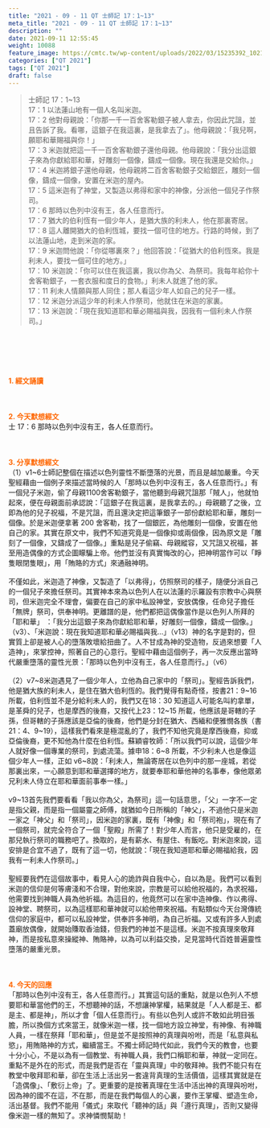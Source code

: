 ```yaml
---
title: "2021 - 09 - 11 QT 士師記 17：1~13"
meta_title: "2021 - 09 - 11 QT 士師記 17：1~13"
description: ""
date: 2021-09-11 12:55:45
weight: 10088
feature_image: https://cmtc.tw/wp-content/uploads/2022/03/15235392_10211799862337740_180693556567566654_o-1.webp
categories: ["QT 2021"]
tags: ["QT 2021"]
draft: false
---
```


<blockquote>士師記 17：1~13<br />
17：1 以法蓮山地有一個人名叫米迦。<br />
17：2 他對母親說：「你那一千一百舍客勒銀子被人拿去，你因此咒詛，並且告訴了我。看哪，這銀子在我這裏，是我拿去了」。他母親說：「我兒啊，願耶和華賜福與你！」<br />
17：3 米迦就把這一千一百舍客勒銀子還他母親。他母親說：「我分出這銀子來為你獻給耶和華，好雕刻一個像，鑄成一個像。現在我還是交給你。」<br />
17：4 米迦將銀子還他母親，他母親將二百舍客勒銀子交給銀匠，雕刻一個像，鑄成一個像，安置在米迦的屋內。<br />
17：5 這米迦有了神堂，又製造以弗得和家中的神像，分派他一個兒子作祭司。<br />
17：6 那時以色列中沒有王，各人任意而行。<br />
17：7 猶大的伯利恆有一個少年人，是猶大族的利未人，他在那裏寄居。<br />
17：8 這人離開猶大的伯利恆城，要找一個可住的地方。行路的時候，到了以法蓮山地，走到米迦的家。<br />
17：9 米迦問他說：「你從哪裏來？」他回答說：「從猶大的伯利恆來。我是利未人，要找一個可住的地方。」<br />
17：10 米迦說：「你可以住在我這裏，我以你為父、為祭司。我每年給你十舍客勒銀子，一套衣服和度日的食物。」利未人就進了他的家。<br />
17：11 利未人情願與那人同住；那人看這少年人如自己的兒子一樣。<br />
17：12 米迦分派這少年的利未人作祭司，他就住在米迦的家裏。<br />
17：13 米迦說：「現在我知道耶和華必賜福與我，因我有一個利未人作祭司。」</blockquote><br />
&nbsp;<br />
<br />
&nbsp;<br />
<br />
<span style="color: #ff6600;"><strong>1. </strong><strong>經文誦讀</strong></span><br />
<br />
<span style="color: #ff6600;"><strong> </strong></span><br />
<br />
<span style="color: #ff6600;"><strong>2. 今天默想</strong><strong>經文<br />
</strong></span>士 17：6 那時以色列中沒有王，各人任意而行。<br />
<br />
&nbsp;<br />
<br />
<span style="color: #ff6600;"><strong>3. 分享默想經文<br />
</strong></span>（1）v1~6士師記整個在描述以色列靈性不斷墮落的光景，而且是越加嚴重。今天聖經藉由一個例子來描述當時候的人「那時以色列中沒有王，各人任意而行。」有一個兒子米迦，偷了母親1100舍客勒銀子，當他聽到母親咒詛那「賊人」，他就怕起來，便在母親面前承認說：「這銀子在我這裏，是我拿去的。」母親聽了之後，立即為他的兒子祝福，不是咒詛，而且還決定把這筆銀子一部份獻給耶和華，雕刻一個像。於是米迦便拿著 200 舍客勒，找了一個銀匠，為他雕刻一個像，安置在他自己的家。其實在原文中，我們不知道究竟是一個像抑或兩個像，因為原文是「雕刻了一個像，又鑄成了一個像。」重點是兒子偷竊、母親縱容，又咒詛又祝福，甚至用造偶像的方式企圖矇騙上帝。他們並沒有真實悔改的心，把神明當作可以「睜隻眼閉隻眼」，用「賄賂的方式」來通融神明。<br />
<br />
不僅如此，米迦造了神像，又製造了「以弗得」，仿照祭司的樣子，隨便分派自己的一個兒子來擔任祭司。其實神本來為以色列人在以法蓮的示羅設有宗教中心與祭司，但米迦完全不理會，偏要在自己的家中私設神堂，安放偶像，任命兒子擔任「無牌」祭司，供奉神明。更離譜的是，他們都把這偶像當作是以色列人所拜的「耶和華」 ：「我分出這銀子來為你獻給耶和華，好雕刻一個像，鑄成一個像。」（v3）、「米迦說：現在我知道耶和華必賜福與我…」（v13）神的名字是對的，但實質上卻是被人心的墮落敗壞給扭曲了。人不甘成為神的受造物，反過來想要「人造神」，來掌控神，照著自己的心意行。聖經中藉由這個例子，再一次反應出當時代嚴重墮落的靈性光景：「那時以色列中沒有王，各人任意而行。」（v6）<br />
<br />
（2）v7~8米迦遇見了一個少年人，立他為自己家中的「祭司」。聖經告訴我們，他是猶大族的利未人，是住在猶大伯利恆的。我們覺得有點奇怪，按書21：9~16 所載，伯利恆並不是分給利未人的，我們又在18：30 知道這人可能名叫約拿單，是革舜的兒子，也是摩西的後裔，又按代上23：12~15 所載，他應該是哥轄的子孫，但哥轄的子孫應該是亞倫的後裔，他們是分封在猶大、西緬和便雅憫各族（書21：4、9~19），這樣我們看來是極混亂的了，我們不知他究竟是摩西後裔，抑或亞倫後裔，更不知他為什麼在伯利恆。蘇穎睿牧師：「所以我們可以說，這個少年人就好像一個專業的祭司，到處流蕩。據申18：6~8 所載，不少利未人也是像這個少年人一樣，正如 v6~8說：「利未人，無論寄居在以色列中的那一座城，若從那裏出來，一心願意到耶和華選擇的地方，就要奉耶和華他神的名事奉，像他眾弟兄利未人侍立在耶和華面前事奉一樣。」<br />
<br />
v9~13首先我們要看看「我以你為父，為祭司」這一句話意思，「父」一字不一定是指父親，而是指一個屬靈之師傅，就猶如今日所稱的「神父」，不過他只是米迦一家之「神父」和「祭司」，因米迦的家裏，既有「神像」和「祭司袍」，現在有了一個祭司，就完全符合了一個「聖殿」所需了！對少年人而言，他只是受雇的，在那兒執行祭司的職務吧了。換取的，是有薪水、有屋住、有飯吃。對米迦來說，這安排是合宜不過了，既有了這一切，他就說：「現在我知道耶和華必賜福給我，因我有一利未人作祭司。」<br />
<br />
聖經要我們在這個故事中，看見人心的詭詐與自我中心，自以為是。我們可以看到米迦的信仰是何等膚淺和不合理，對他來說，宗教是可以給他祝福的，為求祝福，他需要找到神職人員為他祈福。為這目的，他竟然可以在家中造神像、作以弗得、設神堂、聘祭司，以為這樣耶和華神就可以給他帶來祝福。有點類似今天台灣傳統信仰的家庭中，都可以私設神堂，供奉許多神明，為自己祈福。又或有許多人到處蓋廟放偶像，就開始賺取香油錢，但我們的神並不是這樣。米迦不按真理來敬拜神，而是按私意來操縱神、賄賂神，以為可以利益交換，足見當時代百姓普遍靈性墮落的嚴重光景。<br />
<br />
&nbsp;<br />
<br />
<span style="color: #ff6600;"><strong>4. 今天的回應<br />
</strong></span>「那時以色列中沒有王，各人任意而行。」其實這句話的重點，就是以色列人不想要耶和華當他們的王，不想聽神的話，不想讓神掌權，結果就是「人人都是王、都是主、都是神」，所以才會「個人任意而行」。有些以色列人或許不敢如此明目張膽，所以換個方式來當王，就像米迦一樣，找一個地方設立神堂，有神像、有神職人員，一樣在祭拜「耶和華」，但是並不是按照神的真理與吩咐，而是「私意與私慾」，用賄賂神的方式，繼續當王。不獨士師記時代如此，我們今天的教會，也要十分小心，不是以為有一個教堂、有神職人員，我們口稱耶和華，神就一定同在。重點不是外在的形式，而是我們是否在「靈與真理」中的敬拜神。我們不能只有在教堂中敬拜耶和華，卻在生活上活出另一套違背真理的生活價值，這樣其實就是在「造偶像」、「敷衍上帝」了。更重要的是按著真理在生活中活出神的真理與吩咐，因為神的國不在這，不在那，而是在我們每個人的心裏，要作王掌權、塑造生命，活出基督。我們不能用「儀式」來取代「聽神的話」與「遵行真理」，否則又變得像米迦一樣的無知了。求神憐憫幫助！<br />
<br />
&nbsp;
        